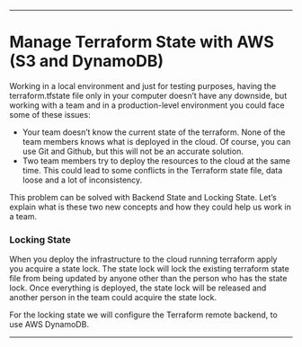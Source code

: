 ***

# __Manage Terraform State with AWS (S3 and DynamoDB)__

Working in a local environment and just for testing purposes, having the terraform.tfstate file only in your computer doesn’t have any downside, but working with a team and in a production-level environment you could face some of these issues:

  * Your team doesn’t know the current state of the terraform. None of the team members knows what is deployed in the cloud. Of course, you can use Git and Github, but this will not be an accurate solution.
  * Two team members try to deploy the resources to the cloud at the same time. This could lead to some conflicts in the Terraform state file, data loose and a lot of inconsistency.
  
This problem can be solved with Backend State and Locking State. Let’s explain what is these two new concepts and how they could help us work in a team.

### __Locking State__

When you deploy the infrastructure to the cloud running terraform apply you acquire a state lock. The state lock will lock the existing terraform state file from being updated by anyone other than the person who has the state lock. Once everything is deployed, the state lock will be released and another person in the team could acquire the state lock.

For the locking state we will configure the Terraform remote backend, to use AWS DynamoDB.

***

